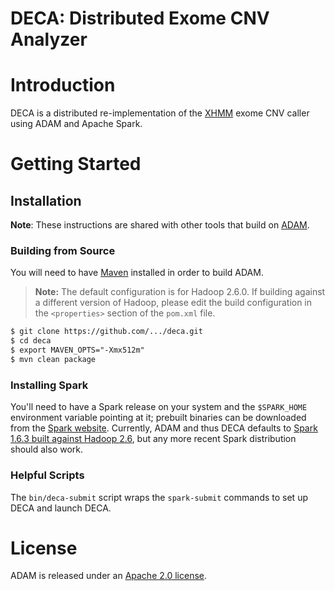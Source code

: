 DECA: Distributed Exome CNV Analyzer
====

# Introduction

DECA is a distributed re-implementation of the [XHMM](https://atgu.mgh.harvard.edu/xhmm/) exome CNV caller using ADAM and Apache Spark.

# Getting Started

## Installation

**Note**: These instructions are shared with other tools that build on [ADAM](https://github.com/bigdatagenomics/adam).

### Building from Source

You will need to have [Maven](http://maven.apache.org/) installed in order to build ADAM.

> **Note:** The default configuration is for Hadoop 2.6.0. If building against a different
> version of Hadoop, please edit the build configuration in the `<properties>` section of
> the `pom.xml` file.

```dtd
$ git clone https://github.com/.../deca.git
$ cd deca
$ export MAVEN_OPTS="-Xmx512m"
$ mvn clean package
```

### Installing Spark

You'll need to have a Spark release on your system and the `$SPARK_HOME` environment variable pointing at it; prebuilt binaries can be downloaded from the
[Spark website](http://spark.apache.org/downloads.html). Currently, ADAM and thus DECA defaults to
[Spark 1.6.3 built against Hadoop 2.6](http://d3kbcqa49mib13.cloudfront.net/spark-1.6.3-bin-hadoop2.6.tgz), but any more recent Spark distribution should also work.

### Helpful Scripts

The `bin/deca-submit` script wraps the `spark-submit` commands to set up DECA and launch DECA.

# License

ADAM is released under an [Apache 2.0 license](LICENSE.txt).